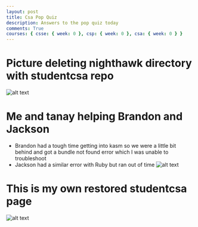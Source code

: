 ```yaml
---
layout: post
title: Csa Pop Quiz
description: Answers to the pop quiz today
comments: True
courses: { csse: { week: 0 }, csp: { week: 0 }, csa: { week: 0 } }
---
```


# Picture deleting nighthawk directory with studentcsa repo

![alt text](8.png)

# Me and tanay helping Brandon and Jackson

- Brandon had a tough time getting into kasm so we were a little bit behind and got a bundle not found error which I was unable to troubleshoot
- Jackson had a similar error with Ruby but ran out of time
  ![alt text](6.png)

# This is my own restored studentcsa page

![alt text](7.png)
